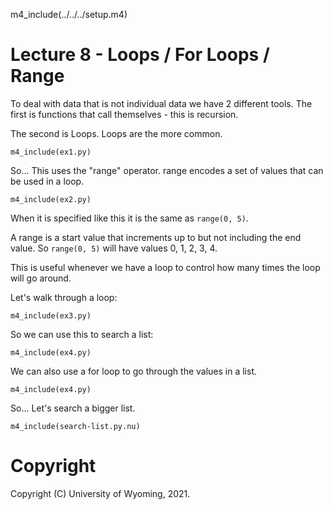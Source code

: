 

m4_include(../../../setup.m4)

# Lecture 8 - Loops / For Loops / Range

To deal with data that is not individual data we have 2 different
tools.  The first is functions that call themselves - this is
recursion.

The second is Loops.   Loops are the more common.

```
m4_include(ex1.py)
```

So... This uses the "range" operator.  range encodes a
set of values that can be used in a loop.

```
m4_include(ex2.py)
```

When it is specified like this it is the same as `range(0, 5)`.

A range is a start value that increments up to but not including
the end value.  So `range(0, 5)`  will have values 0, 1, 2, 3, 4.

This is useful whenever we have a loop to control how many times
the loop will go around.

Let's walk through a loop:

```
m4_include(ex3.py)
```

So we can use this to search a list:

```
m4_include(ex4.py)
```


We can also use  a for loop to go through the values in a list.

```
m4_include(ex4.py)
```


So... Let's search a bigger list.


```
m4_include(search-list.py.nu)
```


















# Copyright

Copyright (C) University of Wyoming, 2021.

